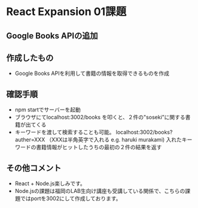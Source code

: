 # React Expansion 01課題

## Google Books APIの追加

## 作成したもの
- Google Books APIを利用して書籍の情報を取得できるものを作成

## 確認手順
- npm startでサーバーを起動
- ブラウザにてlocalhost:3002/books を叩くと、２件の"soseki”に関する書籍が出てくる
- キーワードを渡して検索することも可能。 localhost:3002/books?auther=XXX （XXXは半角英字で入れる e.g. haruki murakami)
  入れたキーワードの書籍情報がヒットしたうちの最初の２件の結果を返す
  
## その他コメント
- React + Node.js楽しみです。
- Node.jsの課題は福岡のLAB生向け講座も受講している関係で、こちらの課題ではportを3002にして作成しております。
